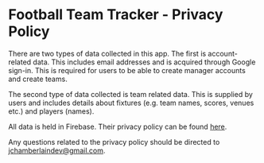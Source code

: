 Football Team Tracker - Privacy Policy
===================================

There are two types of data collected in this app. The first is account-related data. This includes email addresses and is acquired through Google sign-in. This is required for users to be able to create manager accounts and create teams.

The second type of data collected is team related data. This is supplied by users and includes details about fixtures (e.g. team names, scores, venues etc.) and players (names).

All data is held in Firebase. Their privacy policy can be found [here](https://firebase.google.com/support/privacy).

Any questions related to the privacy policy should be directed to [jchamberlaindev@gmail.com](jchamberlaindev@gmail.com).